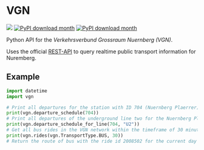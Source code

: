 # VGN

[![](https://img.shields.io/badge/License-MIT-yellow.svg)](https://opensource.org/licenses/MIT)
[![PyPI download month](https://img.shields.io/pypi/dm/vag.svg)](https://pypi.python.org/pypi/vag/)
[![PyPI download month](https://img.shields.io/pypi/pyversions/vag.svg)](https://img.shields.io/pypi/pyversions/vag)

Python API for the *Verkehrsverbund Grossraum Nuernberg (VGN)*.

Uses the official [REST-API](https://start.vag.de/dm/) to query realtime public transport information for Nuremberg.

## Example

``` python
import datetime
import vgn

# Print all departures for the station with ID 704 (Nuernberg Plaerrer)
print(vgn.departure_schedule(704))
# Print all departures of the underground line two for the Nuernberg Plaerrer station
print(vgn.departure_schedule_for_line(704, "U2"))
# Get all bus rides in the VGN network within the timeframe of 30 minutes
print(vgn.rides(vgn.TransportType.BUS, 30))
# Return the route of bus with the ride id 2008502 for the current day
```
